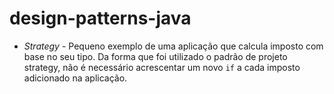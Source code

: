 # design-patterns-java

- *Strategy* - Pequeno exemplo de uma aplicação que calcula imposto com base no seu tipo.
Da forma que foi utilizado o padrão de projeto strategy, não é necessário 
acrescentar um novo `if` a cada imposto adicionado na aplicação.